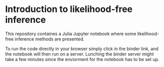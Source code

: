 # Introduction to likelihood-free inference 

This  repository containes a Julia Jupyter notebook where some likelihood-free inference methods are presented. 

To run the code directly in your browser simply click in the binder link, and the notebook will then run on a server. Lunching the binder server might take a few minutes since the enviorment for the notebook has to be set up. 
